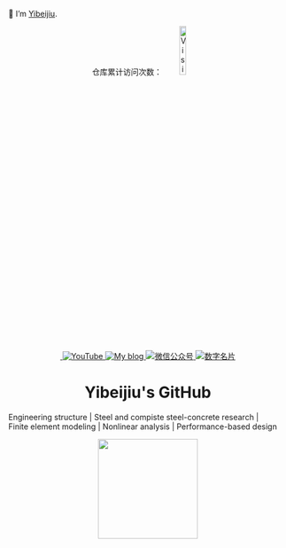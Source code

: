🌱 I’m [Yibeijiu](https://github.com/zpy1160390580/).

<p align="center">
  仓库累计访问次数：<img src="https://profile-counter.glitch.me/zpy1160390580/count.svg" alt="Visitor Count" width="15%"/><br>
  <a href="https://github.com/zpy1160390580" target="_blank" rel="noopener">
    <img src="https://komarev.com/ghpvc/?username=zpy1160390580&style=flat" alt=""/>
  </a>
  <a href="https://www.youtube.com/channel/UCJVQRKyjDVBWXFz7XyKZHFw" target="_blank" rel="noopener">
    <img src="https://img.shields.io/badge/YouTube-red?style=flat&logo=youtube&logoColor=white" alt="YouTube"/>
  </a>
  <a href="https://www.cnblogs.com/yibeijiu" target="_blank" rel="noopener">
    <img src="https://img.shields.io/badge/My_Blog-blue" alt="My blog"/>
  </a>
  <a href="https://cdn.jsdelivr.net/gh/zpy1160390580/ybj-PicGo-picture-bed/images/OfficialAccounts/operate/查找公众号.png" target="_blank" rel="noopener">
    <img src="https://img.shields.io/badge/Subscriptions-blue" alt="微信公众号"/>
  </a>
  <a href="https://link3.cc/yibeijiu" target="_blank" rel="noopener">
    <img src="https://img.shields.io/badge/Card-blue" alt="数字名片"/>
  </a>
</p>


 <h1 style="text-align: center;">Yibeijiu's GitHub</h1>

Engineering structure | Steel and compiste steel-concrete research | <br>
Finite element modeling | Nonlinear analysis | Performance-based design

<p style="text-align: center;>
  <a href="https://github.com/zpy1160390580/">  <img height="180em" src="https://github-readme-stats-sigma-five.vercel.app/api?username=zpy1160390580&&show_icons=true&title_color=ffffff&icon_color=ffdc40&text_color=ffffff&bg_color=151515">  </a>
</p>


